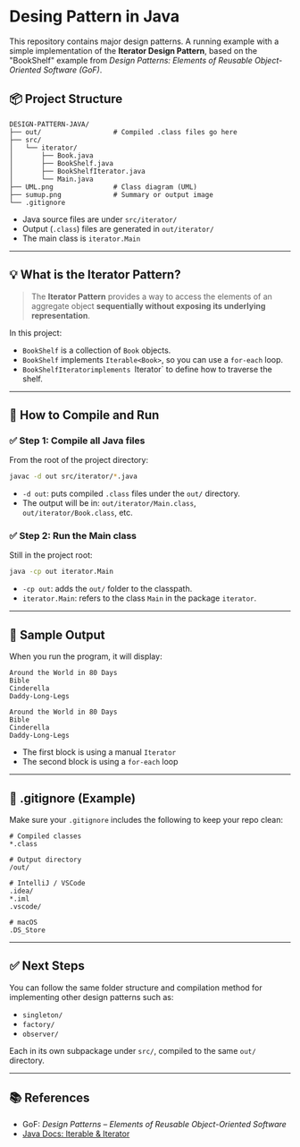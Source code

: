 # Desing Pattern in Java

This repository contains major design patterns. A running example with a simple implementation of the **Iterator Design Pattern**, based on the "BookShelf" example from *Design Patterns: Elements of Reusable Object-Oriented Software (GoF)*.

## 📦 Project Structure

```
DESIGN-PATTERN-JAVA/
├── out/                  # Compiled .class files go here
├── src/
│   └── iterator/
│       ├── Book.java
│       ├── BookShelf.java
│       ├── BookShelfIterator.java
│       └── Main.java
├── UML.png               # Class diagram (UML)
├── sumup.png             # Summary or output image
└── .gitignore
```

* Java source files are under `src/iterator/`
* Output (`.class`) files are generated in `out/iterator/`
* The main class is `iterator.Main`

---

## 💡 What is the Iterator Pattern?

> The **Iterator Pattern** provides a way to access the elements of an aggregate object **sequentially without exposing its underlying representation**.

In this project:

* `BookShelf` is a collection of `Book` objects.
* `BookShelf` implements `Iterable<Book>`, so you can use a `for-each` loop.
* `BookShelfIteratorimplements `Iterator<Book>` to define how to traverse the shelf.

---

## 💪 How to Compile and Run

### ✅ Step 1: Compile all Java files

From the root of the project directory:

```bash
javac -d out src/iterator/*.java
```

* `-d out`: puts compiled `.class` files under the `out/` directory.
* The output will be in: `out/iterator/Main.class`, `out/iterator/Book.class`, etc.

### ✅ Step 2: Run the Main class

Still in the project root:

```bash
java -cp out iterator.Main
```

* `-cp out`: adds the `out/` folder to the classpath.
* `iterator.Main`: refers to the class `Main` in the package `iterator`.

---

## 🧪 Sample Output

When you run the program, it will display:

```
Around the World in 80 Days
Bible
Cinderella
Daddy-Long-Legs

Around the World in 80 Days
Bible
Cinderella
Daddy-Long-Legs
```

* The first block is using a manual `Iterator`
* The second block is using a `for-each` loop

---

## 🧹 .gitignore (Example)

Make sure your `.gitignore` includes the following to keep your repo clean:

```gitignore
# Compiled classes
*.class

# Output directory
/out/

# IntelliJ / VSCode
.idea/
*.iml
.vscode/

# macOS
.DS_Store
```

---

## ✅ Next Steps

You can follow the same folder structure and compilation method for implementing other design patterns such as:

* `singleton/`
* `factory/`
* `observer/`

Each in its own subpackage under `src/`, compiled to the same `out/` directory.

---

## 📚 References

* GoF: *Design Patterns – Elements of Reusable Object-Oriented Software*
* [Java Docs: Iterable & Iterator](https://docs.oracle.com/javase/8/docs/api/java/lang/Iterable.html)
